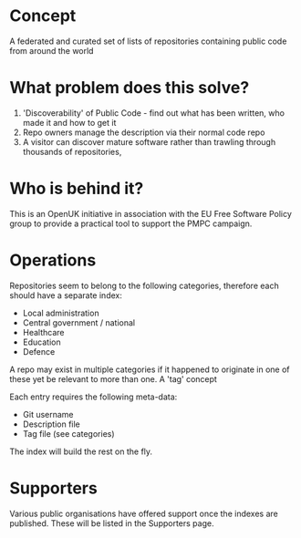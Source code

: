 # Concept

A federated and curated set of lists of repositories containing public code from around the world

# What problem does this solve?

1. 'Discoverability' of Public Code - find out what has been written, who made it and how to get it
2. Repo owners manage the description via their normal code repo
3. A visitor can discover mature software rather than trawling through thousands of repositories, 

# Who is behind it?

This is an OpenUK initiative in association with the EU Free Software Policy group to provide a practical tool to support the PMPC campaign.

# Operations

Repositories seem to belong to the following categories, therefore each should have a separate index:

- Local administration
- Central government / national
- Healthcare
- Education
- Defence

A repo may exist in multiple categories if it happened to originate in one of these yet be relevant to more than one. A 'tag' concept

Each entry requires the following meta-data:

- Git username
- Description file
- Tag file (see categories)

The index will build the rest on the fly.

# Supporters
Various public organisations have offered support once the indexes are published. These will be listed in the Supporters page.


